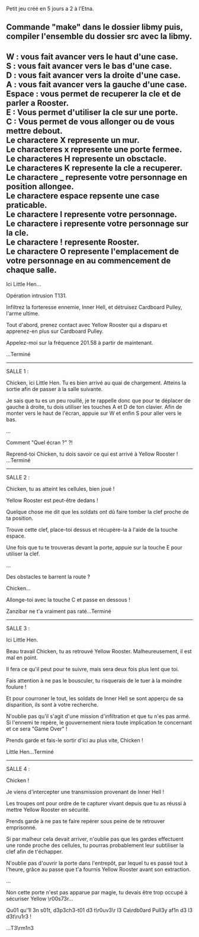 Petit jeu créé en 5 jours a 2 à l'Etna.  

Commande "make" dans le dossier libmy puis, compiler l'ensemble du dossier src avec la libmy.  
---------------------------------------------------------  
W : vous fait avancer vers le haut d'une case.  
S : vous fait avancer vers le bas d'une case.  
D : vous fait avancer vers la droite d'une case.  
A : vous fait avancer vers la gauche d'une case.  
Espace : vous permet de recuperer la cle et de parler a Rooster.  
E : Vous permet d'utiliser la cle sur une porte.  
C : Vous permet de vous allonger ou de vous mettre debout.  
Le charactere X represente un mur.  
Le characteres x represente une porte fermee.  
Le characteres H represente un obsctacle.  
Le characteres K represente la cle a recuperer.  
Le charactere _ represente votre personnage en position allongee.  
Le charactere espace repsente une case praticable.  
Le charactere I represente votre personnage.  
Le charactere i represente votre personnage sur la cle.  
Le charactere ! represente Rooster.  
Le charactere O represente l'emplacement de votre personnage en au commencement de chaque salle.  
-----------------------------------------------------------------------------------  

Ici Little Hen...

Opération intrusion T131.

Infiltrez la forteresse ennemie, Inner Hell, et détruisez Cardboard Pulley, l'arme ultime.

Tout d'abord, prenez contact avec Yellow Rooster qui a disparu et apprenez-en plus sur Cardboard Pulley.

Appelez-moi sur la fréquence 201.58 à partir de maintenant.

...Terminé

-----------------------------------------------------------------------------------------

SALLE 1 :


Chicken, ici Little Hen. Tu es bien arrivé au quai de chargement. Atteins la sortie afin de passer à la salle suivante.

Je sais que tu es un peu rouillé, je te rappelle donc que pour te déplacer de gauche à droite, tu dois utiliser les touches A et D de ton clavier. Afin de monter vers le haut de l'écran, appuie sur W et enfin S pour aller vers le bas.

...

Comment "Quel écran ?" ?!

Reprend-toi Chicken, tu dois savoir ce qui est arrivé à Yellow Rooster ! ...Terminé

---------------------------------------------------------------------------

SALLE 2 :

Chicken, tu as atteint les cellules, bien joué !

Yellow Rooster est peut-être dedans !

Quelque chose me dit que les soldats ont dû faire tomber la clef proche de ta position.

Trouve cette clef, place-toi dessus et récupère-la à l'aide de la touche espace.

Une fois que tu te trouveras devant la porte, appuie sur la touche E pour utiliser la clef.

...

Des obstacles te barrent la route ?

Chicken...

Allonge-toi avec la touche C et passe en dessous !

Zanzibar ne t'a vraiment pas raté...Terminé

---------------------------------------------------------------------------

SALLE 3 :

Ici Little Hen.

Beau travail Chicken, tu as retrouvé Yellow Rooster. Malheureusement, il est mal en point.

Il fera ce qu'il peut pour te suivre, mais sera deux fois plus lent que toi.

Fais attention à ne pas le bousculer, tu risquerais de le tuer à la moindre foulure !

Et pour courroner le tout, les soldats de Inner Hell se sont apperçu de sa disparition, ils sont à votre recherche.

N'oublie pas qu'il s'agit d'une mission d'infiltration et que tu n'es pas armé. Si l'ennemi te repère, le gouvernement niera toute implication te concernant et ce sera "Game Over" !

Prends garde et fais-le sortir d'ici au plus vite, Chicken !

Little Hen...Terminé

-------------------------------------------------------------------------

SALLE 4 :

Chicken !

Je viens d'intercepter une transmission provenant de Inner Hell !

Les troupes ont pour ordre de te capturer vivant depuis que tu as réussi à mettre Yellow Rooster en sécurité.

Prends garde à ne pas te faire repérer sous peine de te retrouver emprisonné.

Si par malheur cela devait arriver, n'oublie pas que les gardes effectuent une ronde proche des cellules, tu pourras probablement leur subtiliser la clef afin de t'échapper.

N'oublie pas d'ouvrir la porte dans l'entrepôt, par lequel tu es passé tout à l'heure, grâce au passe que t'a fournis Yellow Rooster avant son extraction.

...

Non cette porte n'est pas apparue par magie, tu devais être trop occupé à sécuriser Yellow \r00s73r...

Qu01 qu'1l 3n s01t, d3p3ch3-t01 d3 t\r0uv3\r l3 Ca\rdb0ard Pull3y af1n d3 l3 d3t\ru1r3 !

...T3\rm1n3
